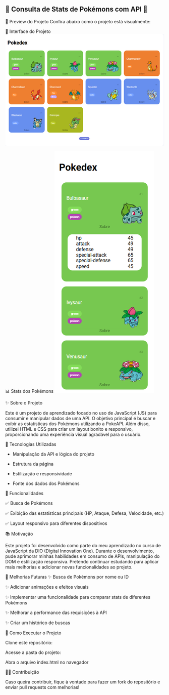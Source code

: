 ## 🌟 Consulta de Stats de Pokémons com API 🌟

📸 Preview do Projeto
Confira abaixo como o projeto está visualmente:

🎨 Interface do Projeto
![Imagem do Projeto](/assets/img/pokedex.png)

📊 Stats dos Pokémons
![Imagem das Stats](/assets/img/pokedexStats.png)

✨ Sobre o Projeto

Este é um projeto de aprendizado focado no uso de JavaScript (JS) para consumir e manipular dados de uma API. O objetivo principal é buscar e exibir as estatísticas dos Pokémons utilizando a PokeAPI. Além disso, utilizei HTML e CSS para criar um layout bonito e responsivo, proporcionando uma experiência visual agradável para o usuário.

🔧 Tecnologias Utilizadas

- Manipulação da API e lógica do projeto

- Estrutura da página

- Estilização e responsividade

- Fonte dos dados dos Pokémons

🎉 Funcionalidades

✅ Busca de Pokémons

✅ Exibição das estatísticas principais (HP, Ataque, Defesa, Velocidade, etc.)

✅ Layout responsivo para diferentes dispositivos

📚 Motivação

Este projeto foi desenvolvido como parte do meu aprendizado no curso de JavaScript da DIO (Digital Innovation One). Durante o desenvolvimento, pude aprimorar minhas habilidades em consumo de APIs, manipulação do DOM e estilização responsiva. Pretendo continuar estudando para aplicar mais melhorias e adicionar novas funcionalidades ao projeto.

🚀 Melhorias Futuras
✨ Busca de Pokémons por nome ou ID

✨ Adicionar animações e efeitos visuais

✨ Implementar uma funcionalidade para comparar stats de diferentes Pokémons

✨ Melhorar a performance das requisições à API

✨ Criar um histórico de buscas

🔄 Como Executar o Projeto

Clone este repositório:

Acesse a pasta do projeto:

Abra o arquivo index.html no navegador

👨‍💻 Contribuição

Caso queira contribuir, fique à vontade para fazer um fork do repositório e enviar pull requests com melhorias!
